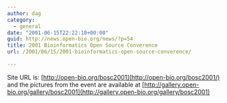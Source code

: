 ```yaml
---
author: dag
category:
  - general
date: "2001-06-15T22:22:10+00:00"
guid: http://news.open-bio.org/news/?p=54
title: 2001 Bioinformatics Open Source Converence
url: /2001/06/15/2001-bioinformatics-open-source-converence/

---
```

Site URL is: [http://open-bio.org/bosc2001](http://open-bio.org/bosc2001/) and the pictures from the event are available at [http://gallery.open-bio.org/gallery/bosc2001](http://gallery.open-bio.org/gallery/bosc2001)
